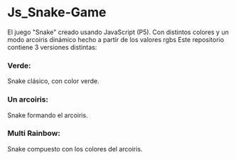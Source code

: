 # Js_Snake-Game

El juego "Snake" creado usando JavaScript (P5). Con distintos colores y un modo arcoiris dinámico hecho a partir de los valores rgbs
Este repositorio contiene 3 versiones distintas:


### Verde:
Snake clásico, con color verde.

### Un arcoiris:
Snake formando el arcoiris.

### Multi Rainbow:
Snake compuesto con los colores del arcoiris.
